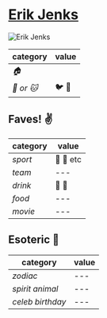 # [Erik Jenks](https://github.com/ejenks)

![Erik Jenks](https://avatars0.githubusercontent.com/u/7226787?v=3&s=96)

| category | value |
|-----------|-------|
| _:house:_ |  |
| _:dog: or :cat:_ | :bird: :snake: |

## Faves! :v:

| category | value |
|----------|--------|
| _sport_  | :football: :basketball: etc |
| _team_   | --- |
| _drink_  | :beer: :wine_glass: |
| _food_   | --- |
| _movie_  | --- |

## Esoteric :crystal_ball:

| category | value |
|----------|-------|
| _zodiac_ | --- |
| _spirit animal_ | --- |
| _celeb birthday_ | --- |
